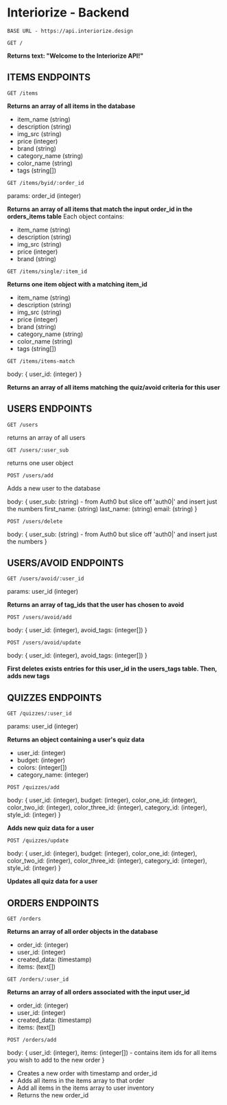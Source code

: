 # Interiorize - Backend

    BASE URL - https://api.interiorize.design

    GET /

<b>Returns text: "Welcome to the Interiorize API!"</b>

## ITEMS ENDPOINTS

    GET /items

<b>Returns an array of all items in the database</b>
<ul>
    <li>item_name (string)</li>
    <li>description (string)</li>
    <li>img_src (string)</li>
    <li>price (integer)</li>
    <li>brand (string)</li>
    <li>category_name (string)</li>
    <li>color_name (string)</li>
    <li>tags (string[])</li>
</ul>


    GET /items/byid/:order_id

params: order_id (integer)

<b>Returns an array of all items that match the input order_id in the orders_items table</b>
Each object contains: 
<ul>
    <li>item_name (string)</li>
    <li>description (string)</li>
    <li>img_src (string)</li>
    <li>price (integer)</li>
    <li>brand (string)</li>
</ul>

    GET /items/single/:item_id

<b>Returns one item object with a matching item_id</b>
<ul>
    <li>item_name (string)</li>
    <li>description (string)</li>
    <li>img_src (string)</li>
    <li>price (integer)</li>
    <li>brand (string)</li>
    <li>category_name (string)</li>
    <li>color_name (string)</li>
    <li>tags (string[])</li>
</ul>

    GET /items/items-match

body: {
    user_id: (integer)
}

<b>Returns an array of all items matching the quiz/avoid criteria for this user</b>

## USERS ENDPOINTS

    GET /users

returns an array of all users

    GET /users/:user_sub

returns one user object

    POST /users/add

Adds a new user to the database

body: {
    user_sub: (string) - from Auth0 but slice off 'auth0|' and insert just the numbers
    first_name: (string)
    last_name: (string)
    email: (string)
}

    POST /users/delete

body: {
    user_sub: (string) - from Auth0 but slice off 'auth0|' and insert just the numbers
}

## USERS/AVOID ENDPOINTS

    GET /users/avoid/:user_id

params: user_id (integer)

<b>Returns an array of tag_ids that the user has chosen to avoid</b>

    POST /users/avoid/add

body: {
    user_id: (integer),
    avoid_tags: (integer[])
}

    POST /users/avoid/update

body: {
    user_id: (integer),
    avoid_tags: (integer[])
}

<b>First deletes exists entries for this user_id in the users_tags table. Then, adds new tags</b>

## QUIZZES ENDPOINTS

    GET /quizzes/:user_id

params: user_id (integer)

<b>Returns an object containing a user's quiz data</b>

<ul>
    <li>user_id: (integer)</li>
    <li>budget: (integer)</li>
    <li>colors: (integer[])</li>
    <li>category_name: (integer)</li>
</ul>

    POST /quizzes/add

body: {
    user_id: (integer),
    budget: (integer),
    color_one_id: (integer),
    color_two_id: (integer),
    color_three_id: (integer),
    category_id: (integer),
    style_id: (integer)
}

<b>Adds new quiz data for a user</b>

    POST /quizzes/update

body: {
    user_id: (integer),
    budget: (integer),
    color_one_id: (integer),
    color_two_id: (integer),
    color_three_id: (integer),
    category_id: (integer),
    style_id: (integer)
}

<b>Updates all quiz data for a user</b>

## ORDERS ENDPOINTS

    GET /orders

<b>Returns an array of all order objects in the database</b>

<ul>
    <li>order_id: (integer)</li>
    <li>user_id: (integer)</li>
    <li>created_data: (timestamp)</li>
    <li>items: (text[])</li>
</ul>

    GET /orders/:user_id

<b>Returns an array of all orders associated with the input user_id</b>

<ul>
    <li>order_id: (integer)</li>
    <li>user_id: (integer)</li>
    <li>created_data: (timestamp)</li>
    <li>items: (text[])</li>
</ul>

    POST /orders/add

body: {
    user_id: (integer),
    items: (integer[]) - contains item ids for all items you wish to add to the new order
}

<ul>
    <li>Creates a new order with timestamp and order_id</li>
    <li>Adds all items in the items array to that order</li>
    <li>Add all items in the items array to user inventory</li>
    <li>Returns the new order_id</li>
</ul>